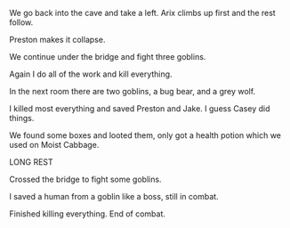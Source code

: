 We go back into the cave and take a left. Arix climbs up first and the rest follow. 

Preston makes it collapse.

We continue under the bridge and fight three goblins. 

Again I do all of the work and kill everything. 

In the next room there are two goblins, a bug bear, and a grey wolf. 

I killed most everything and saved Preston and Jake. I guess Casey did things. 

We found some boxes and looted them, only got a health potion which we used on Moist Cabbage. 

LONG REST 

Crossed the bridge to fight some goblins. 

I saved a human from a goblin like a boss, still in combat. 

Finished killing everything. End of combat. 